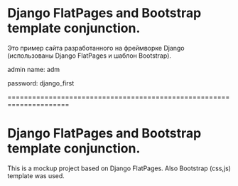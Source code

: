 # Django FlatPages and Bootstrap template conjunction.

Это пример сайта разработанного на фреймворке Django (использованы Django FlatPages и шаблон Bootstrap).

admin name: adm

password: django_first

=====================================================================

# Django FlatPages and Bootstrap template conjunction.

This is a mockup project based on Django FlatPages.
Also Bootstrap (css,js) template was used.
